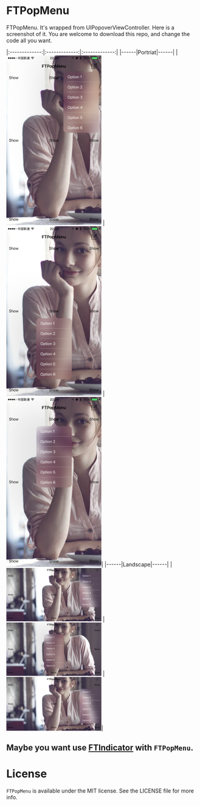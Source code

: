 # FTPopMenu

FTPopMenu. It's wrapped from UIPopoverViewController. Here is a screenshot of it. You are welcome to download this repo, and change the code all you want.

|:-------------:|:-------------:|:-------------:|
|------|Portriat|------|
| <img src="/ScreenShots/ScreenShots1.png" width="250"/> | <img src="/ScreenShots/ScreenShots2.png" width="250"/> | <img src="/ScreenShots/ScreenShots3.png" width="250"/>|
|------|Landscape|------|
| <img src="/ScreenShots/ScreenShots4.png" width="250"/> | <img src="/ScreenShots/ScreenShots5.png" width="250"/> | <img src="/ScreenShots/ScreenShots6.png" width="250"/>|


## Maybe you want use [FTIndicator](https://github.com/liufengting/FTIndicator) with `FTPopMenu`.

# License

`FTPopMenu` is available under the MIT license. See the LICENSE file for more info. 

